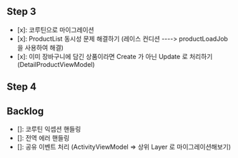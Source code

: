 ## Step 3
- [x]: 코루틴으로 마이그레이션
- [x]: ProductList 동시성 문제 해결하기 (레이스 컨디션 ----> productLoadJob 을 사용하여 해결)
- [x]: 이미 장바구니에 담긴 상품이라면 Create 가 아닌 Update 로 처리하기 (DetailProductViewModel)
## Step 4

## Backlog
- []: 코루틴 익셉션 핸들링
- []: 전역 에러 핸들링
- []: 공유 이벤트 처리 (ActivityViewModel => 상위 Layer 로 마이그레이션해보기)